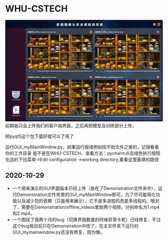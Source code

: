 # WHU-CSTECH
![](multi-obj-detect.PNG)
前期我只会上传我们的客户端界面，之后再把模型及训练部分上传。

把pyqt5这个包下载好就可以了用了

运行GUI_myMainWindow.py，如果运行报错例如找不到文件之类的，记得看看你的工作目录
是不是在WHU-CSTECH，查看方法：pycharm点击绿色执行按钮左边的下拉菜单->Edit configuration
->working directory,看看这里面填的路径



## 2020-10-29
- 一个用来演示的GUI界面版本已经上传（放在了Demonstration文件夹中），运行Demonstration文件夹里的GUI_myMainWindow即可。为了尽可能简化功能以及减少包的依赖（只是用来展示），它不是多进程的而是多线程的。哦对了，需要在Demonstration/offline_videos里放两个视频，分别命名为1.mp4和2.mp4。
- 一个困扰了我两个月的bug（切换界面数量的时候异常卡死）已经修复，不过这个bug我目前只在Demonstration中改了，在主文件夹下运行的GUI_mymainwindow.py还没有修复，因为懒。
